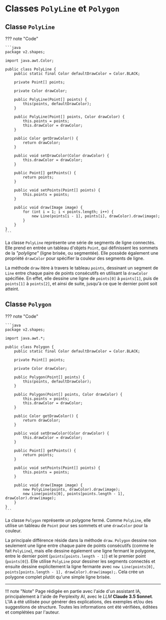 # Classes `PolyLine` et `Polygon`

## Classe `PolyLine`

??? note "Code"

    ```java
    package v2.shapes;
    
    import java.awt.Color;
    
    public class PolyLine {
        public static final Color defaultDrawColor = Color.BLACK;
    
        private Point[] points;
    
        private Color drawColor;
    
        public PolyLine(Point[] points) {
            this(points, defaultDrawColor);
        }
    
        public PolyLine(Point[] points, Color drawColor) {
            this.points = points;
            this.drawColor = drawColor;
        }
    
        public Color getDrawColor() {
            return drawColor;
        }
    
        public void setDrawColor(Color drawColor) {
            this.drawColor = drawColor;
        }
    
        public Point[] getPoints() {
            return points;
        }
    
        public void setPoints(Point[] points) {
            this.points = points;
        }
    
        public void draw(Image image) {
            for (int i = 1; i < points.length; i++) {
                new Line(points[i - 1], points[i], drawColor).draw(image);
            }
        }
    }
    ```

La classe `PolyLine` représente une série de segments de ligne connectés. Elle prend en entrée un tableau d'objets
`Point`, qui définissent les sommets de la *"polyligne"* (ligne brisée, ou segmentée). Elle possède également une
propriété `drawColor` pour spécifier la couleur des segments de ligne.

La méthode `draw` itère à travers le tableau `points`, dessinant un segment de `Line` entre chaque paire de points
consécutifs en utilisant la `drawColor` spécifiée. En effet, elle dessine une ligne de `points[0]` à `points[1]`, puis
de `points[1]` à `points[2]`, et ainsi de suite, jusqu'à ce que le dernier point soit atteint.

## Classe `Polygon`

??? note "Code"

    ```java
    package v2.shapes;
    
    import java.awt.*;
    
    public class Polygon {
        public static final Color defaultDrawColor = Color.BLACK;
    
        private Point[] points;
    
        private Color drawColor;
    
        public Polygon(Point[] points) {
            this(points, defaultDrawColor);
        }
    
        public Polygon(Point[] points, Color drawColor) {
            this.points = points;
            this.drawColor = drawColor;
        }
    
        public Color getDrawColor() {
            return drawColor;
        }
    
        public void setDrawColor(Color drawColor) {
            this.drawColor = drawColor;
        }
    
        public Point[] getPoints() {
            return points;
        }
    
        public void setPoints(Point[] points) {
            this.points = points;
        }
    
        public void draw(Image image) {
            new PolyLine(points, drawColor).draw(image);
            new Line(points[0], points[points.length - 1], drawColor).draw(image);
        }
    }
    ```

La classe `Polygon` représente un polygone fermé. Comme `PolyLine`, elle utilise un tableau de `Point` pour ses sommets
et une `drawColor` pour la couleur.

La principale différence réside dans la méthode `draw`.  `Polygon` dessine non seulement une ligne entre chaque paire de
points consécutifs (comme le fait `PolyLine`), mais elle dessine également une ligne fermant le polygone, entre le
dernier point (`points[points.length - 1]`) et le premier point (`points[0]`). Elle utilise `PolyLine` pour dessiner les
segments connectés et ensuite dessine explicitement la ligne fermante avec
`new Line(points[0], points[points.length - 1], drawColor).draw(image);`. Cela crée un polygone complet plutôt qu'une
simple ligne brisée.




-------

!!! note "Note"
Page rédigée en partie avec l'aide d'un assistant IA, principalement à l'aide de Perplexity AI, avec le *LLM*
**Claude 3.5 Sonnet**. L'IA a été utilisée pour générer des explications, des exemples et/ou des suggestions de
structure. Toutes les informations ont été vérifiées, éditées et complétées par l'auteur.

